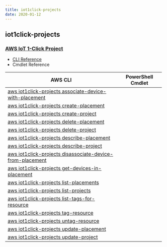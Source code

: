 ```yaml
---
title: iot1click-projects
date: 2020-01-12
---
```


## iot1click-projects

### [AWS IoT 1-Click Project](https://aws.amazon.com/iot/)

* [CLI Reference](https://docs.aws.amazon.com/cli/latest/reference/iot1click-projects/index.html)
* Cmdlet Reference

|AWS CLI|PowerShell Cmdlet|
|----|----|
|[aws iot1click-projects associate-device-with-placement](https://docs.aws.amazon.com/cli/latest/reference/iot1click-projects/associate-device-with-placement.html)||
|[aws iot1click-projects create-placement](https://docs.aws.amazon.com/cli/latest/reference/iot1click-projects/create-placement.html)||
|[aws iot1click-projects create-project](https://docs.aws.amazon.com/cli/latest/reference/iot1click-projects/create-project.html)||
|[aws iot1click-projects delete-placement](https://docs.aws.amazon.com/cli/latest/reference/iot1click-projects/delete-placement.html)||
|[aws iot1click-projects delete-project](https://docs.aws.amazon.com/cli/latest/reference/iot1click-projects/delete-project.html)||
|[aws iot1click-projects describe-placement](https://docs.aws.amazon.com/cli/latest/reference/iot1click-projects/describe-placement.html)||
|[aws iot1click-projects describe-project](https://docs.aws.amazon.com/cli/latest/reference/iot1click-projects/describe-project.html)||
|[aws iot1click-projects disassociate-device-from-placement](https://docs.aws.amazon.com/cli/latest/reference/iot1click-projects/disassociate-device-from-placement.html)||
|[aws iot1click-projects get-devices-in-placement](https://docs.aws.amazon.com/cli/latest/reference/iot1click-projects/get-devices-in-placement.html)||
|[aws iot1click-projects list-placements](https://docs.aws.amazon.com/cli/latest/reference/iot1click-projects/list-placements.html)||
|[aws iot1click-projects list-projects](https://docs.aws.amazon.com/cli/latest/reference/iot1click-projects/list-projects.html)||
|[aws iot1click-projects list-tags-for-resource](https://docs.aws.amazon.com/cli/latest/reference/iot1click-projects/list-tags-for-resource.html)||
|[aws iot1click-projects tag-resource](https://docs.aws.amazon.com/cli/latest/reference/iot1click-projects/tag-resource.html)||
|[aws iot1click-projects untag-resource](https://docs.aws.amazon.com/cli/latest/reference/iot1click-projects/untag-resource.html)||
|[aws iot1click-projects update-placement](https://docs.aws.amazon.com/cli/latest/reference/iot1click-projects/update-placement.html)||
|[aws iot1click-projects update-project](https://docs.aws.amazon.com/cli/latest/reference/iot1click-projects/update-project.html)||

